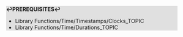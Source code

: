 <div style="margin:2em; background-color: #e0e0e0;">

<strong>↩PREREQUISITES↩</strong>

 * Library Functions/Time/Timestamps/Clocks_TOPIC
 * Library Functions/Time/Durations_TOPIC

</div>

